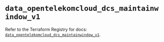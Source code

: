 # `data_opentelekomcloud_dcs_maintainwindow_v1`

Refer to the Terraform Registry for docs: [`data_opentelekomcloud_dcs_maintainwindow_v1`](https://registry.terraform.io/providers/opentelekomcloud/opentelekomcloud/1.36.33/docs/data-sources/dcs_maintainwindow_v1).
